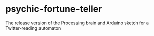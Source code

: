 psychic-fortune-teller
======================

The release version of the Processing brain and Arduino sketch for a Twitter-reading automaton
